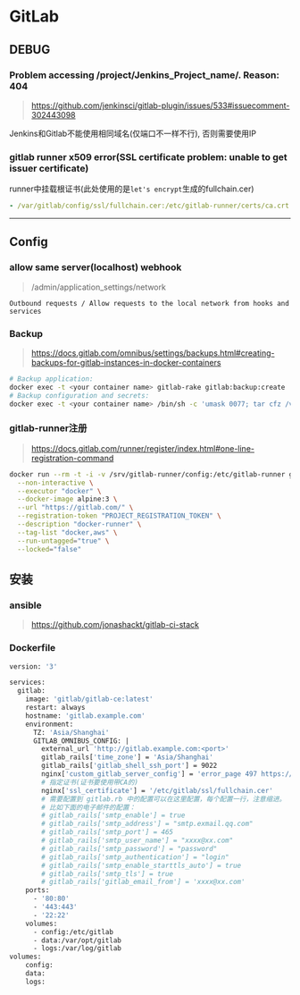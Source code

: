 GitLab
======

## DEBUG

### Problem accessing /project/Jenkins_Project_name/. Reason: 404

> <https://github.com/jenkinsci/gitlab-plugin/issues/533#issuecomment-302443098>

Jenkins和Gitlab不能使用相同域名(仅端口不一样不行), 否则需要使用IP

### gitlab runner x509 error(SSL certificate problem: unable to get issuer certificate)

runner中挂载根证书(此处使用的是`let's encrypt`生成的fullchain.cer)

``` yml
- /var/gitlab/config/ssl/fullchain.cer:/etc/gitlab-runner/certs/ca.crt
```

---

## Config

### allow same server(localhost) webhook

> /admin/application_settings/network

    Outbound requests / Allow requests to the local network from hooks and services

### Backup

> <https://docs.gitlab.com/omnibus/settings/backups.html#creating-backups-for-gitlab-instances-in-docker-containers>

``` sh
# Backup application:
docker exec -t <your container name> gitlab-rake gitlab:backup:create
# Backup configuration and secrets:
docker exec -t <your container name> /bin/sh -c 'umask 0077; tar cfz /var/opt/gitlab/backups/$(date "+etc-gitlab-\%s.tgz") -C / etc/gitlab'
```

### gitlab-runner注册

> <https://docs.gitlab.com/runner/register/index.html#one-line-registration-command>

``` sh
docker run --rm -t -i -v /srv/gitlab-runner/config:/etc/gitlab-runner gitlab/gitlab-runner register \
  --non-interactive \
  --executor "docker" \
  --docker-image alpine:3 \
  --url "https://gitlab.com/" \
  --registration-token "PROJECT_REGISTRATION_TOKEN" \
  --description "docker-runner" \
  --tag-list "docker,aws" \
  --run-untagged="true" \
  --locked="false"
```

## 安装

### ansible

> <https://github.com/jonashackt/gitlab-ci-stack>

### Dockerfile

``` Dockerfile
version: '3'

services:
  gitlab:
    image: 'gitlab/gitlab-ce:latest'
    restart: always
    hostname: 'gitlab.example.com'
    environment:
      TZ: 'Asia/Shanghai'
      GITLAB_OMNIBUS_CONFIG: |
        external_url 'http://gitlab.example.com:<port>'
        gitlab_rails['time_zone'] = 'Asia/Shanghai'
        gitlab_rails['gitlab_shell_ssh_port'] = 9022
        nginx['custom_gitlab_server_config'] = 'error_page 497 https://$$host:9080$$request_uri;'
        # 指定证书(证书要使用带CA的)
        nginx['ssl_certificate'] = '/etc/gitlab/ssl/fullchain.cer'
        # 需要配置到 gitlab.rb 中的配置可以在这里配置，每个配置一行，注意缩进。
        # 比如下面的电子邮件的配置：
        # gitlab_rails['smtp_enable'] = true
        # gitlab_rails['smtp_address'] = "smtp.exmail.qq.com"
        # gitlab_rails['smtp_port'] = 465
        # gitlab_rails['smtp_user_name'] = "xxxx@xx.com"
        # gitlab_rails['smtp_password'] = "password"
        # gitlab_rails['smtp_authentication'] = "login"
        # gitlab_rails['smtp_enable_starttls_auto'] = true
        # gitlab_rails['smtp_tls'] = true
        # gitlab_rails['gitlab_email_from'] = 'xxxx@xx.com'
    ports:
      - '80:80'
      - '443:443'
      - '22:22'
    volumes:
      - config:/etc/gitlab
      - data:/var/opt/gitlab
      - logs:/var/log/gitlab
volumes:
    config:
    data:
    logs:
```
